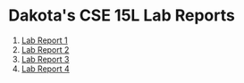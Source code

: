 # Dakota's CSE 15L Lab Reports
1. [Lab Report 1](Lab-Report-1.md)
2. [Lab Report 2](Lab-Report-2.md)
3. [Lab Report 3](Lab-Report-3.md)
4. [Lab Report 4](Lab-Report-4.md)

